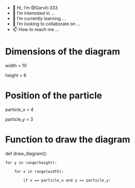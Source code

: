 - 👋 Hi, I’m @Garvit-333
- 👀 I’m interested in ...
- 🌱 I’m currently learning ...
- 💞️ I’m looking to collaborate on ...
- 📫 How to reach me ...

<!---
Garvit-333/Garvit-333 is a ✨ special ✨ repository because its `README.md` (this file) appears on your GitHub profile.
You can click the Preview link to take a look at your changes.
--->
# Dimensions of the diagram

width = 10

height = 6

# Position of the particle

particle_x = 4

particle_y = 3

# Function to draw the diagram

def draw_diagram():

    for y in range(height):

        for x in range(width):

            if x == particle_x and y == particle_y:

               

